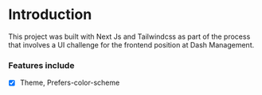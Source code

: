 # Introduction

This project was built with Next Js and Tailwindcss as part of the process that involves a UI challenge for the frontend position at Dash Management.

### Features include

- [x] Theme, Prefers-color-scheme

